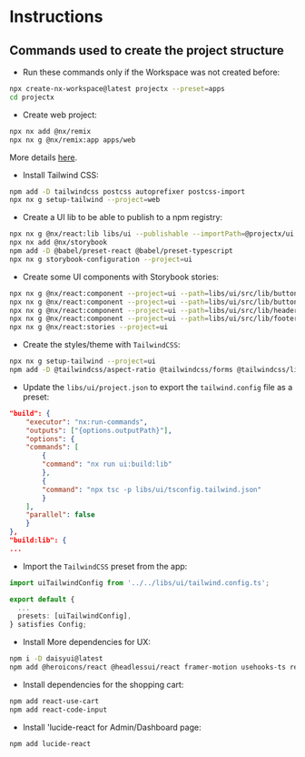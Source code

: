 # Instructions

## Commands used to create the project structure

- Run these commands only if the Workspace was not created before:
```sh
npx create-nx-workspace@latest projectx --preset=apps
cd projectx
```

- Create web project:
```sh
npx nx add @nx/remix
npx nx g @nx/remix:app apps/web
```

More details [here](https://nx.dev/recipes/react/remix).

- Install Tailwind CSS:
```sh
npm add -D tailwindcss postcss autoprefixer postcss-import
npx nx g setup-tailwind --project=web
```

- Create a UI lib to be able to publish to a npm registry:
```sh
npx nx g @nx/react:lib libs/ui --publishable --importPath=@projectx/ui
npx nx add @nx/storybook
npm add -D @babel/preset-react @babel/preset-typescript
npx nx g storybook-configuration --project=ui
```

- Create some UI components with Storybook stories:
```sh
npx nx g @nx/react:component --project=ui --path=libs/ui/src/lib/buttons/button/Button
npx nx g @nx/react:component --project=ui --path=libs/ui/src/lib/buttons/theme/ThemeButton
npx nx g @nx/react:component --project=ui --path=libs/ui/src/lib/header/Header
npx nx g @nx/react:component --project=ui --path=libs/ui/src/lib/footer/Footer
npx nx g @nx/react:stories --project=ui
```

- Create the styles/theme with `TailwindCSS`:
```sh
npx nx g setup-tailwind --project=ui
npm add -D @tailwindcss/aspect-ratio @tailwindcss/forms @tailwindcss/line-clamp @tailwindcss/typography
```

- Update the `libs/ui/project.json` to export the `tailwind.config` file as a preset:
```json
"build": {
    "executor": "nx:run-commands",
    "outputs": ["{options.outputPath}"],
    "options": {
    "commands": [
        {
        "command": "nx run ui:build:lib"
        },
        {
        "command": "npx tsc -p libs/ui/tsconfig.tailwind.json"
        }
    ],
    "parallel": false
    }
},
"build:lib": {
...
```

- Import the `TailwindCSS` preset from the app:
```ts
import uiTailwindConfig from '../../libs/ui/tailwind.config.ts';

export default {
  ...
  presets: [uiTailwindConfig],
} satisfies Config;
```

- Install More dependencies for UX:
```sh
npm i -D daisyui@latest 
npm add @heroicons/react @headlessui/react framer-motion usehooks-ts react-responsive remix-utils
```

- Install dependencies for the shopping cart:
```sh
npm add react-use-cart
npm add react-code-input
```

- Install 'lucide-react for Admin/Dashboard page:
```sh
npm add lucide-react
```

